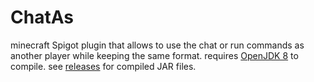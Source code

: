 # ChatAs
minecraft Spigot plugin that allows to use the chat or run commands as another player while keeping the same format.
requires [OpenJDK 8](https://adoptopenjdk.net/) to compile.
see [releases](https://github.com/sl4vkek/ChatAs/releases) for compiled JAR files.
